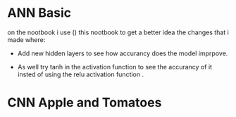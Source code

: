 # ANN Basic 
on the nootbook i use () this nootbook to get a better idea the changes that i made where:
- Add new hidden layers to see how accurancy does the model imprpove.

- As well try tanh in the activation function to see the accurancy  of it insted of using the relu activation function .


# CNN Apple and Tomatoes

